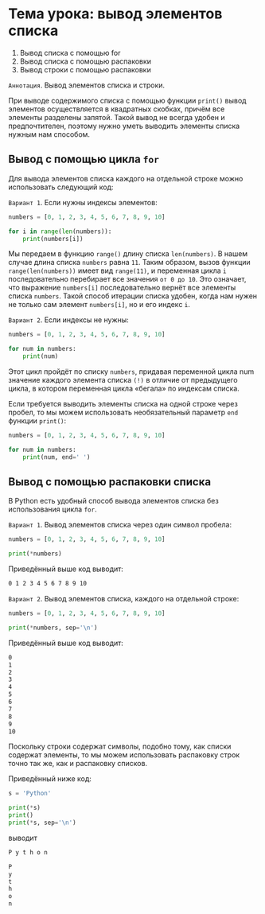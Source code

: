 # Тема урока: вывод элементов списка

1. Вывод списка с помощью for
2. Вывод списка с помощью распаковки
3. Вывод строки с помощью распаковки

`Аннотация`. Вывод элементов списка и строки.

При выводе содержимого списка с помощью функции `print()` вывод элементов осуществляется в квадратных скобках, причём
все
элементы разделены запятой. Такой вывод не всегда удобен и предпочтителен, поэтому нужно уметь выводить элементы списка
нужным нам способом.

## Вывод с помощью цикла `for`

Для вывода элементов списка каждого на отдельной строке можно использовать следующий код:

`Вариант 1`. Если нужны индексы элементов:

```python
numbers = [0, 1, 2, 3, 4, 5, 6, 7, 8, 9, 10]

for i in range(len(numbers)):
    print(numbers[i])
```

Мы передаем в функцию `range()` длину списка `len(numbers)`. В нашем случае длина списка `numbers` равна `11`. Таким
образом,
вызов функции `range(len(numbers))` имеет вид `range(11)`, и переменная цикла `i` последовательно перебирает все
значения `от 0
до 10`. Это означает, что выражение `numbers[i]` последовательно вернёт все элементы списка `numbers`. Такой способ
итерации
списка удобен, когда нам нужен не только сам элемент `numbers[i]`, но и его индекс `i`.

`Вариант 2`. Если индексы не нужны:

```python
numbers = [0, 1, 2, 3, 4, 5, 6, 7, 8, 9, 10]

for num in numbers:
    print(num)
```

Этот цикл пройдёт по списку `numbers`, придавая переменной цикла num значение каждого элемента списка `(!)` в отличие от
предыдущего цикла, в котором переменная цикла «бегала» по индексам списка.

Если требуется выводить элементы списка на одной строке через пробел, то мы можем использовать необязательный параметр
`end` функции `print()`:

```python
numbers = [0, 1, 2, 3, 4, 5, 6, 7, 8, 9, 10]

for num in numbers:
    print(num, end=' ')
```

## Вывод с помощью распаковки списка

В Python есть удобный способ вывода элементов списка без использования цикла `for`.

`Вариант 1`. Вывод элементов списка через один символ пробела:

```python
numbers = [0, 1, 2, 3, 4, 5, 6, 7, 8, 9, 10]

print(*numbers)
```

Приведённый выше код выводит:

```html
0 1 2 3 4 5 6 7 8 9 10
```

`Вариант 2`. Вывод элементов списка, каждого на отдельной строке:

```python
numbers = [0, 1, 2, 3, 4, 5, 6, 7, 8, 9, 10]

print(*numbers, sep='\n')
```

Приведённый выше код выводит:

```html
0
1
2
3
4
5
6
7
8
9
10
```

Поскольку строки содержат символы, подобно тому, как списки содержат элементы, то мы можем использовать распаковку строк
точно так же, как и распаковку списков.

Приведённый ниже код:

```python
s = 'Python'

print(*s)
print()
print(*s, sep='\n')
```

выводит

```html
P y t h o n

P
y
t
h
o
n
```